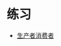 # 练习

- [生产者消费者](https://github.com/gooopher/go-insight/blob/develop/skill/pratice/queue/producer_consumer_test.go)
